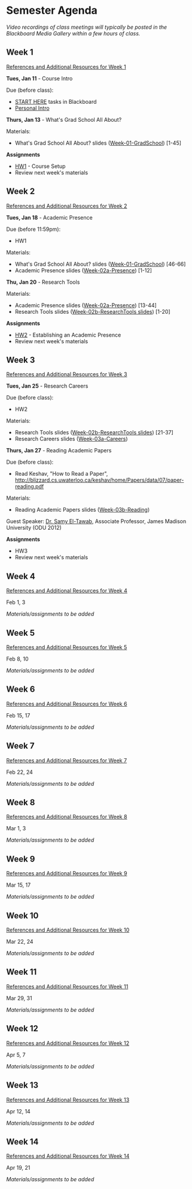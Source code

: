 # Semester Agenda

*Video recordings of class meetings will typically be posted in the Blackboard Media Gallery within a few hours of class.*

## Week 1
[References and Additional Resources for Week 1](resources.md#week-1)

**Tues, Jan 11** - Course Intro

Due (before class):
* [START HERE](https://www.blackboard.odu.edu/webapps/blackboard/content/listContentEditable.jsp?content_id=_10497348_1&course_id=_394465_1&mode=reset) tasks in Blackboard
* [Personal Intro](https://www.blackboard.odu.edu/webapps/discussionboard/do/forum?action=list_threads&course_id=_394465_1&nav=discussion_board_entry&conf_id=_457421_1&forum_id=_495768_1)

**Thurs, Jan 13** - What's Grad School All About?

Materials:
* What's Grad School All About? slides ([Week-01-GradSchool](https://docs.google.com/presentation/d/1zQod31-t-DK8C1j-N2G5ErRlwBofrDSvD6aShOs28NE/edit#slide=id.p1)) [1-45] 

**Assignments**
* [HW1](HW1.md) - Course Setup
* Review next week's materials

## Week 2
[References and Additional Resources for Week 2](resources.md#week-2)

**Tues, Jan 18** - Academic Presence

Due (before 11:59pm): 
* HW1

Materials: 
* What's Grad School All About? slides ([Week-01-GradSchool](https://docs.google.com/presentation/d/1zQod31-t-DK8C1j-N2G5ErRlwBofrDSvD6aShOs28NE/edit#slide=id.p1)) [46-66] 
* Academic Presence slides ([Week-02a-Presence](https://docs.google.com/presentation/d/1s9XfcjeoucAl563yx_1_iK6Sr7aLUrr4UtrDz2bXHQk/edit?usp=sharing)) [1-12]

**Thu, Jan 20** - Research Tools

Materials:
* Academic Presence slides ([Week-02a-Presence](https://docs.google.com/presentation/d/1s9XfcjeoucAl563yx_1_iK6Sr7aLUrr4UtrDz2bXHQk/edit?usp=sharing)) [13-44]
* Research Tools slides ([Week-02b-ResearchTools slides](https://docs.google.com/presentation/d/1huRXTyWqSY_3SH8BNt0blcKm0XEMj1Vx2QiWYQO1lV0/edit?usp=sharing)) [1-20]

**Assignments**
* [HW2](HW2.md) - Establishing an Academic Presence
* Review next week's materials

## Week 3
[References and Additional Resources for Week 3](resources.md#week-3)

**Tues,	Jan 25** - Research Careers

Due (before class):
* HW2

Materials:
* Research Tools slides ([Week-02b-ResearchTools slides](https://docs.google.com/presentation/d/1huRXTyWqSY_3SH8BNt0blcKm0XEMj1Vx2QiWYQO1lV0/edit?usp=sharing)) [21-37]
* Research Careers slides ([Week-03a-Careers](https://docs.google.com/presentation/d/1jIwTQJmgV4ZyzPRKmaEwshKCGBk8-VPKzRF5-D0rUKY/edit#slide=id.p1))

**Thurs, Jan 27** - Reading Academic Papers

Due (before class):
* Read Keshav, "How to Read a Paper", http://blizzard.cs.uwaterloo.ca/keshav/home/Papers/data/07/paper-reading.pdf

Materials:
* Reading Academic Papers slides ([Week-03b-Reading](https://docs.google.com/presentation/d/1iCAQLektZfcHzJi95StyGhzhAc-zjhi2cDmII3_Tlik/edit#slide=id.p1))

Guest Speaker: [Dr. Samy El-Tawab](http://educ.jmu.edu/~eltawass/), Associate Professor, James Madison University (ODU 2012)

**Assignments**
* HW3
* Review next week's materials

## Week 4
[References and Additional Resources for Week 4](resources.md#week-4)

Feb 1, 3

*Materials/assignments to be added*

## Week 5
[References and Additional Resources for Week 5](resources.md#week-5)

Feb 8, 10


*Materials/assignments to be added*

## Week 6
[References and Additional Resources for Week 6](resources.md#week-6)

Feb 15, 17


*Materials/assignments to be added*

## Week 7
[References and Additional Resources for Week 7](resources.md#week-7)

Feb 22, 24


*Materials/assignments to be added*

## Week 8
[References and Additional Resources for Week 8](resources.md#week-8)

Mar 1, 3

*Materials/assignments to be added*

## Week 9
[References and Additional Resources for Week 9](resources.md#week-9)

Mar 15, 17


*Materials/assignments to be added*

## Week 10
[References and Additional Resources for Week 10](resources.md#week-10)

Mar 22, 24


*Materials/assignments to be added*

## Week 11
[References and Additional Resources for Week 11](resources.md#week-11)

Mar 29, 31


*Materials/assignments to be added*

## Week 12
[References and Additional Resources for Week 12](resources.md#week-12)

Apr 5, 7


*Materials/assignments to be added*

## Week 13
[References and Additional Resources for Week 13](resources.md#week-13)

Apr 12, 14

*Materials/assignments to be added*

## Week 14
[References and Additional Resources for Week 14](resources.md#week-14)

Apr 19, 21


*Materials/assignments to be added*
